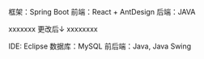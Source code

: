 框架：Spring Boot
前端：React + AntDesign
后端：JAVA

xxxxxxx
更改后↓
xxxxxxxx

IDE: Eclipse
数据库：MySQL
前后端：Java, Java Swing